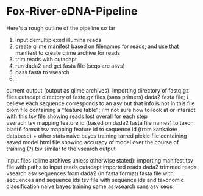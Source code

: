 # Fox-River-eDNA-Pipeline
Here's a rough outline of the pipeline so far

1. input demultiplexed illumina reads
2. create qiime manifest based on filenames for reads, and use that manifest to create qiime archive for reads
3. trim reads with cutadapt
4. run dada2 and get fasta file (seqs are asvs)
5. pass fasta to vsearch
6. .

current output (output as qiime archives):
importing           directory of fastq.gz files
cutadapt            directory of fastq.gz files (sans primers)
dada2               fasta file; i believe each sequence corresponds to an asv but that info is not in this file
                    biom file containing a "feature table"; i'm not sure how to look at or interact with this
                    tsv file showing reads lost overall for each step        
vserach             tsv mapping feature id (based on dada2 fasta file names) to taxon
                    blast6 format tsv mapping feature id to sequence id (from kankakee database) + other stats
naive bayes
    training        tarred pickle file containing saved model
                    html file showing accuracy of model over the course of training (?)
                    tsv similar to the vsearch output

input files (qiime archives unless otherwise stated):
importing           manifest.tsv file with paths to input reads
cutadapt            imported reads
dada2               trimmed reads
vsearch             asv sequences from dada2 (in fasta format)
                    fasta file with sequences and sequence ids
                    tsv file with sequence ids and taxonomic classification
naive bayes
    training        same as vsearch sans asv seqs